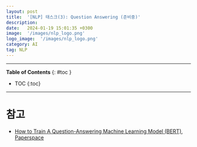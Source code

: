```yaml
---
layout: post
title:  '[NLP] 태스크(3): Question Answering (준비중)'
description: 
date:   2024-01-19 15:01:35 +0300
image:  '/images/nlp_logo.png'
logo_image:  '/images/nlp_logo.png'
category: AI
tag: NLP
---
```

---

**Table of Contents**
{: #toc }
*  TOC
{:toc}

---




# 참고

- [How to Train A Question-Answering Machine Learning Model (BERT), Paperspace](https://blog.paperspace.com/how-to-train-question-answering-machine-learning-models/)